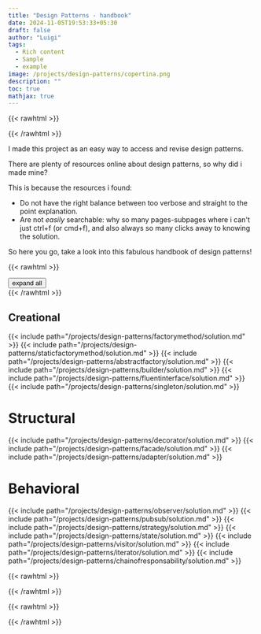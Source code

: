 ```yaml
---
title: "Design Patterns - handbook"
date: 2024-11-05T19:53:33+05:30
draft: false
author: "Luigi"
tags:
  - Rich content
  - Sample
  - example
image: /projects/design-patterns/copertina.png
description: ""
toc: true
mathjax: true
---
```




{{< rawhtml >}}
<style>
.carousel-control-prev-icon,
.carousel-control-next-icon {
    background-color: black;
}

.carousel-indicators [data-bs-target] {
    background-color: #000; /* Colore degli indicatori (nero) */
    border-radius: 50%; /* Forma circolare */
    width: 10px; /* Larghezza dell'indicatore */
    height: 10px; /* Altezza dell'indicatore */
    opacity: 0.5; /* Trasparenza per indicatori non attivi */
    border: none; /* Rimuove il bordo quadrato */
}

.carousel-indicators [data-bs-target].active {
    opacity: 1; /* Opacità per l'indicatore attivo */
}

/* Posizionamento delle frecce */
.carousel-control-prev,
.carousel-control-next {
    width: 5%; /* Regola la larghezza delle frecce */
}

.carousel-item {
    transition: none !important; /* Disabilita la transizione */
}

.carousel-item.active {
    display: block; /* Assicurati che l'immagine attiva sia mostrata */
}
.carousel-item-next,
.carousel-item-prev,
.carousel-item.active {
    display: block; /* Assicura che le immagini siano visibili */
}
/* Stile per il tag <summary> */
summary {
  font-weight: bold; /* Testo in grassetto */
  cursor: pointer; /* Mostra il cursore come una mano */
  padding: 5px; /* Spaziatura interna */
  list-style: none; /* Rimuovi lo stile predefinito del marker */
}

/* Aggiungi una freccia per indicare lo stato chiuso */
summary::marker {
  content: "▶ "; /* Freccia orientata verso destra */
}

/* Stile per <summary> quando il <details> è aperto */
details[open] > summary::marker {
  content: "▼ "; /* Freccia orientata verso il basso */
}
details {
  margin-left: 20px;
}

details details {
  margin-left: calc(20px * 2);
}

details details details {
  margin-left: calc(20px * 3);
}

h1 a {
            text-decoration: underline;
            cursor: pointer;
            color: blue;
        }
</style>




<script>
    MathJax = {
        tex: {
            inlineMath: [["$", "$"]]
        }
    };
	
	
        

</script>
    
	
{{< /rawhtml >}}



I made this project as an easy way to access and revise design patterns. 

There are plenty of resources online about design patterns, so why did i made mine?

This is because the resources i found:

- Do not have the right balance between too verbose and straight to the point explanation.
- Are not *easily* searchable: why so many pages-subpages where i can't just ctrl+f (or cmd+f), and also always so many clicks away to knowing the solution.

So here you go, take a look into this fabulous handbook of design patterns!




{{< rawhtml >}}
<div id="design-patterns">




<div class="container text-center">
    <div class="row">
        <div class="col-12 text-center">
            <button id="toggleAll" class="btn btn-primary">
                <span id="buttonText">expand all</span>
            </button>
        </div>
    </div>
</div>
{{< /rawhtml >}}

## Creational
{{< include path="/projects/design-patterns/factorymethod/solution.md" >}}
{{< include path="/projects/design-patterns/staticfactorymethod/solution.md" >}}
{{< include path="/projects/design-patterns/abstractfactory/solution.md" >}}
{{< include path="/projects/design-patterns/builder/solution.md" >}}
{{< include path="/projects/design-patterns/fluentinterface/solution.md" >}}
{{< include path="/projects/design-patterns/singleton/solution.md" >}}

# Structural
{{< include path="/projects/design-patterns/decorator/solution.md" >}}
{{< include path="/projects/design-patterns/facade/solution.md" >}}
{{< include path="/projects/design-patterns/adapter/solution.md" >}}

# Behavioral
{{< include path="/projects/design-patterns/observer/solution.md" >}}
{{< include path="/projects/design-patterns/pubsub/solution.md" >}}
{{< include path="/projects/design-patterns/strategy/solution.md" >}}
{{< include path="/projects/design-patterns/state/solution.md" >}}
{{< include path="/projects/design-patterns/visitor/solution.md" >}}
{{< include path="/projects/design-patterns/iterator/solution.md" >}}
{{< include path="/projects/design-patterns/chainofresponsability/solution.md" >}}



{{< rawhtml >}}
</div>
{{< /rawhtml >}}



{{< rawhtml >}}
<script>


const toggleLink = document.getElementById("toggleAll");
const detailsElements = document.querySelectorAll("#design-patterns details");
let allExpanded = false; 

toggleLink.addEventListener("click", () => {
    allExpanded = !allExpanded;
    detailsElements.forEach(details => details.open = allExpanded);            
    toggleLink.textContent = allExpanded ? "Close All" : "Expand All";
});

</script>
    
	
{{< /rawhtml >}}